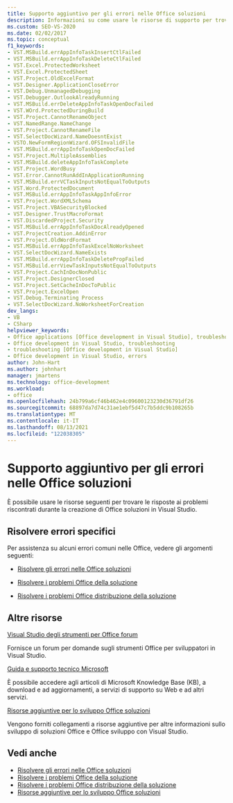 ```yaml
---
title: Supporto aggiuntivo per gli errori nelle Office soluzioni
description: Informazioni su come usare le risorse di supporto per trovare le risposte ai problemi riscontrati durante la creazione Office soluzioni in Visual Studio.
ms.custom: SEO-VS-2020
ms.date: 02/02/2017
ms.topic: conceptual
f1_keywords:
- VST.MSBuild.errAppInfoTaskInsertCtlFailed
- VST.MSBuild.errAppInfoTaskDeleteCtlFailed
- VST.Excel.ProtectedWorksheet
- VST.Excel.ProtectedSheet
- VST.Project.OldExcelFormat
- VST.Designer.ApplicationCloseError
- VST.Debug.UnmanagedDebugging
- VST.Debugger.OutlookAlreadyRunning
- VST.MSBuild.errDeleteAppInfoTaskOpenDocFailed
- VST.WOrd.ProtectedDuringBuild
- VST.Project.CannotRenameObject
- VST.NamedRange.NameChange
- VST.Project.CannotRenameFile
- VST.SelectDocWizard.NameDoesntExist
- VSTO.NewFormRegionWizard.OFSInvalidFile
- VST.MSBuild.errAppInfoTaskOpenDocFailed
- VST.Project.MultipleAssemblies
- VST.MSBuild.deleteAppInfoTaskComplete
- VST.Project.WordBusy
- VST.Error.CannotRunAddInApplicationRunning
- VST.MSBuild.errVCTaskInputsNotEqualToOutputs
- VST.Word.ProtectedDocument
- VST.MSBuild.errAppInfoTaskAppInfoError
- VST.Project.WordXMLSchema
- VST.Project.VBASecurityBlocked
- VST.Designer.TrustMacroFormat
- VST.DiscardedProject.Security
- VST.MSBuild.errAppInfoTaskDocAlreadyOpened
- VST.ProjectCreation.AddinError
- VST.Project.OldWordFormat
- VST.MSBuild.errAppInfoTaskExcelNoWorksheet
- VST.SelectDocWizard.NameExists
- VST.MSBuild.errAppInfoTaskDeletePropFailed
- VST.MSBuild.errViewTaskInputsNotEqualToOutputs
- VST.Project.CachInDocNonPublic
- VST.Project.DesignerClosed
- VST.Project.SetCacheInDocToPublic
- VST.Project.ExcelOpen
- VST.Debug.Terminating Process
- VST.SelectDocWizard.NoWorksheetForCreation
dev_langs:
- VB
- CSharp
helpviewer_keywords:
- Office applications [Office development in Visual Studio], troubleshooting
- Office development in Visual Studio, troubleshooting
- troubleshooting [Office development in Visual Studio]
- Office development in Visual Studio, errors
author: John-Hart
ms.author: johnhart
manager: jmartens
ms.technology: office-development
ms.workload:
- office
ms.openlocfilehash: 24b799a6cf46b462e4c09600123230d36791df26
ms.sourcegitcommit: 68897da7d74c31ae1ebf5d47c7b5ddc9b108265b
ms.translationtype: MT
ms.contentlocale: it-IT
ms.lasthandoff: 08/13/2021
ms.locfileid: "122038305"
---
```

# <a name="additional-support-for-errors-in-office-solutions"></a>Supporto aggiuntivo per gli errori nelle Office soluzioni

È possibile usare le risorse seguenti per trovare le risposte ai problemi riscontrati durante la creazione di Office soluzioni in Visual Studio.

## <a name="troubleshoot-specific-errors"></a>Risolvere errori specifici

Per assistenza su alcuni errori comuni nelle Office, vedere gli argomenti seguenti:

- [Risolvere gli errori nelle Office soluzioni](../vsto/troubleshooting-errors-in-office-solutions.md)

- [Risolvere i problemi Office della soluzione](../vsto/troubleshooting-office-solution-security.md)

- [Risolvere i problemi Office distribuzione della soluzione](../vsto/troubleshooting-office-solution-deployment.md)

## <a name="other-resources"></a>Altre risorse

[Visual Studio degli strumenti per Office forum](https://social.msdn.microsoft.com/Forums/vstudio/en-US/home?forum=vsto)

Fornisce un forum per domande sugli strumenti Office per sviluppatori in Visual Studio.

[Guida e supporto tecnico Microsoft](https://support.microsoft.com)

È possibile accedere agli articoli di Microsoft Knowledge Base (KB), a download e ad aggiornamenti, a servizi di supporto su Web e ad altri servizi.

[Risorse aggiuntive per lo sviluppo Office soluzioni](../vsto/additional-resources-for-developing-office-solutions.md)

Vengono forniti collegamenti a risorse aggiuntive per altre informazioni sullo sviluppo di soluzioni Office e Office sviluppo con Visual Studio.

## <a name="see-also"></a>Vedi anche

- [Risolvere gli errori nelle Office soluzioni](../vsto/troubleshooting-errors-in-office-solutions.md)
- [Risolvere i problemi Office della soluzione](../vsto/troubleshooting-office-solution-security.md)
- [Risolvere i problemi Office distribuzione della soluzione](../vsto/troubleshooting-office-solution-deployment.md)
- [Risorse aggiuntive per lo sviluppo Office soluzioni](../vsto/additional-resources-for-developing-office-solutions.md)
